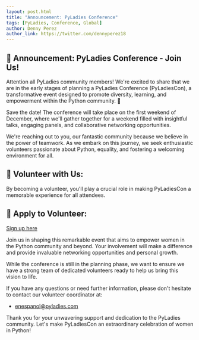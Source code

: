 ```yaml
---
layout: post.html
title: "Announcement: PyLadies Conference"
tags: [PyLadies, Conference, Global]
author: Denny Perez
author_link: https://twitter.com/dennyperez18
---
```


## 📢 Announcement: PyLadies Conference - Join Us!

Attention all PyLadies community members! We're excited to share that we are in
the early stages of planning a PyLadies Conference (PyLadiesCon),
a transformative event designed to promote diversity, learning, and empowerment
within the Python community. 🎉

Save the date! The conference will take place on the first weekend of December,
where we'll gather together for a weekend filled with insightful talks,
engaging panels, and collaborative networking opportunities.

We're reaching out to you, our fantastic community because we believe in the
power of teamwork. As we embark on this journey, we seek enthusiastic volunteers
passionate about Python, equality, and fostering a welcoming environment for all.

## 🌟 Volunteer with Us:

By becoming a volunteer, you'll play a crucial role in making PyLadiesCon a
memorable experience for all attendees.

## 🔗 Apply to Volunteer:

[Sign up here](https://forms.gle/SYHFjbReEFoLuTE77)

Join us in shaping this remarkable event that aims to empower women in the Python
community and beyond. Your involvement will make a difference and provide invaluable
networking opportunities and personal growth.

While the conference is still in the planning phase, we want to ensure we have a
strong team of dedicated volunteers ready to help us bring this vision to life.

If you have any questions or need further information, please don't hesitate to
contact our volunteer coordinator at:
- [enespanol@pyladies.com](mailto:enespanol@pyladies.com)

Thank you for your unwavering support and dedication to the PyLadies community.
Let's make PyLadiesCon an extraordinary celebration of women in Python!

